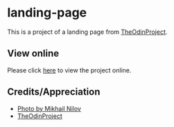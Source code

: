 # landing-page

This is a project of a landing page from [TheOdinProject](https://www.theodinproject.com/lessons/foundations-landing-page).

## View online

Please click [here](https://climaxmba.github.io/landing-page) to view the project online.

## Credits/Appreciation

* [Photo by Mikhail Nilov](https://www.pexels.com/photo/back-view-shot-of-a-man-working-on-his-computer-7988113/)
* [TheOdinProject](https://www.theodinproject.com)
